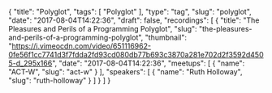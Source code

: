 {
  "title": "Polyglot",
  "tags": [
    "Polyglot"
  ],
  "type": "tag",
  "slug": "polyglot",
  "date": "2017-08-04T14:22:36",
  "draft": false,
  "recordings": [
    {
      "title": "The Pleasures and Perils of a Programming Polyglot",
      "slug": "the-pleasures-and-perils-of-a-programming-polyglot",
      "thumbnail": "https://i.vimeocdn.com/video/651116962-0fe56f1cc7741d3f7fdda2fd93cd080db77b693c3870a281e702d2f3592d4505-d_295x166",
      "date": "2017-08-04T14:22:36",
      "meetups": [
        {
          "name": "ACT-W",
          "slug": "act-w"
        }
      ],
      "speakers": [
        {
          "name": "Ruth Holloway",
          "slug": "ruth-holloway"
        }
      ]
    }
  ]
}